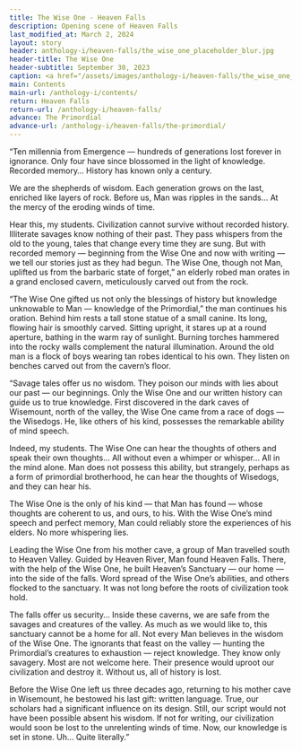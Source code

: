 ```yaml
---
title: The Wise One - Heaven Falls
description: Opening scene of Heaven Falls
last_modified_at: March 2, 2024
layout: story
header: anthology-i/heaven-falls/the_wise_one_placeholder_blur.jpg
header-title: The Wise One
header-subtitle: September 30, 2023
caption: <a href="/assets/images/anthology-i/heaven-falls/the_wise_one_placeholder.jpg" target="_blank">A.I. placeholder artwork</a> generated using <a href="https://creator.nightcafe.studio/creation/RTuaY0LoBw7MuujIibHb" target="_blank">NightCafe Stable Diffusion XL v1.0</a> — <a href="https://creativecommons.org/publicdomain/zero/1.0/" target="_blank">CC0 1.0</a>
main: Contents
main-url: /anthology-i/contents/
return: Heaven Falls
return-url: /anthology-i/heaven-falls/
advance: The Primordial
advance-url: /anthology-i/heaven-falls/the-primordial/
---
```


“Ten millennia from Emergence — hundreds of generations lost forever in ignorance. Only four have since blossomed in the light of knowledge. Recorded memory… History has known only a century.

We are the shepherds of wisdom. Each generation grows on the last,  enriched like layers of rock. Before us, Man was ripples in the sands… At the mercy of the eroding winds of time.

Hear this, my students. Civilization cannot survive without recorded history. Illiterate savages know nothing of their past. They pass whispers from the old to the young, tales that change every time they are sung. But with recorded memory — beginning from the Wise One and now with writing — we tell our stories just as they had begun. The Wise One, though not Man, uplifted us from the barbaric state of forget,” an elderly robed man orates in a grand enclosed cavern, meticulously carved out from the rock.

“The Wise One gifted us not only the blessings of history but knowledge unknowable to Man — knowledge of the Primordial,” the man continues his oration. Behind him rests a tall stone statue of a small canine. Its long, flowing hair is smoothly carved. Sitting upright, it stares up at a round aperture, bathing in the warm ray of sunlight. Burning torches hammered into the rocky walls complement the natural illumination. Around the old man is a flock of boys wearing tan robes identical to his own. They listen on benches carved out from the cavern’s floor.

“Savage tales offer us no wisdom. They poison our minds with lies about our past — our beginnings. Only the Wise One and our written history can guide us to true knowledge. First discovered in the dark caves of Wisemount, north of the valley, the Wise One came from a race of dogs — the Wisedogs. He, like others of his kind, possesses the remarkable ability of mind speech.

Indeed, my students. The Wise One can hear the thoughts of others and speak their own thoughts… All without even a whimper or whisper… All in the mind alone. Man does not possess this ability, but strangely, perhaps as a form of primordial brotherhood, he can hear the thoughts of Wisedogs, and they can hear his.

The Wise One is the only of his kind — that Man has found — whose thoughts are coherent to us, and ours, to his. With the Wise One’s mind speech and perfect memory, Man could reliably store the experiences of his elders. No more whispering lies.

Leading the Wise One from his mother cave, a group of Man travelled south to Heaven Valley. Guided by Heaven River, Man found Heaven Falls. There, with the help of the Wise One, he built Heaven’s Sanctuary — our home — into the side of the falls. Word spread of the Wise One’s abilities, and others flocked to the sanctuary. It was not long before the roots of civilization took hold.

The falls offer us security… Inside these caverns, we are safe from the savages and creatures of the valley. As much as we would like to, this sanctuary cannot be a home for all. Not every Man believes in the wisdom of the Wise One. The ignorants that feast on the valley — hunting the Primordial’s creatures to exhaustion — reject knowledge. They know only savagery. Most are not welcome here. Their presence would uproot our civilization and destroy it. Without us, all of history is lost.

Before the Wise One left us three decades ago, returning to his mother cave in Wisemount, he bestowed his last gift: written language. True, our scholars had a significant influence on its design. Still, our script would not have been possible absent his wisdom. If not for writing, our civilization would soon be lost to the unrelenting winds of time. Now, our knowledge is set in stone. Uh… Quite literally.”
